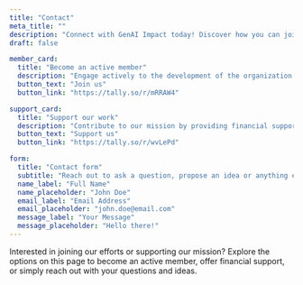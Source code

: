 ```yaml
---
title: "Contact"
meta_title: ""
description: "Connect with GenAI Impact today! Discover how you can join our efforts, contribute financially, or share your ideas and questions through our contact page."
draft: false

member_card:
  title: "Become an active member"
  description: "Engage actively to the development of the organization. Open to anyone willing to give us some time and skills."
  button_text: "Join us"
  button_link: "https://tally.so/r/mRRAW4"

support_card:
  title: "Support our work"
  description: "Contribute to our mission by providing financial support. Your donations enable us to advance our research and development."
  button_text: "Support us"
  button_link: "https://tally.so/r/wvLePd"

form:
  title: "Contact form"
  subtitle: "Reach out to ask a question, propose an idea or anything else."
  name_label: "Full Name"
  name_placeholder: "John Doe"
  email_label: "Email Address"
  email_placeholder: "john.doe@email.com"
  message_label: "Your Message"
  message_placeholder: "Hello there!"
---
```


Interested in joining our efforts or supporting our mission? Explore the options on this page to become an active member, offer financial support, or simply reach out with your questions and ideas. 
